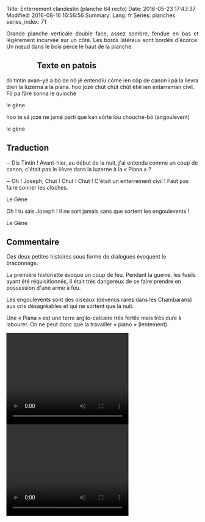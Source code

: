 Title: Enterrement clandestin (planche 64 recto)
Date: 2016-05-23 17:43:37
Modified: 2016-08-16 16:56:56
Summary: 
Lang: fr
Series: planches
series_index: 71

<p style="text-align:justify;">Grande planche verticale double face,
assez sombre, fendue en bas et légèrement incurvée sur un côté. Les
bords latéraux sont bordés d'écorce. Un nœud dans le bois perce le
haut de la planche.</p>

<figure class="image-block" style="float: left;">
  <img alt="" src="{static}/images/planche_64_recto.png">
  <figcaption style="max-width: 273px"></figcaption>
</figure>

## Texte en patois

dii tintin avan–yé a bò de nô jé entendïu côme ien côp de canon i pâ
la lievra dien la lûzerna a la pïana. hoo joze chût chût chût étié ien
entarraman civil. Fô pa fâre sonna le quioche

le gène

hoo te sâ jozé ne jamé parti que kan sôrte lou chouche-bô
(angoulevent)

le gène

## Traduction

─ Dis Tintin ! Avant-hier, au début de la nuit, j'ai entendu comme un
  coup de canon, c'était pas le lièvre dans la luzerne à la
  « Piana » ?

─ Oh !  Joseph, Chut ! Chut ! Chut ! C'était un enterrement civil !
  Faut pas faire sonner les cloches.

Le Gène

Oh ! tu sais Joseph ! Il ne sort jamais sans que sortent les engoulevents !

Le Gène

## Commentaire

Ces deux petites histoires sous forme de dialogues évoquent le braconnage.

La première historiette évoque un coup de feu. Pendant la guerre, les
fusils ayant été réquisitionnés, il était très dangereux de se faire
prendre en possession d'une arme à feu.

Les engoulevents sont des oiseaux (devenus rares dans les Chambarans)
aux cris désagréables et qui ne sortent que la nuit.

Une « Piana » est une terre argilo-calcaire très fertile mais très
dure à labourer. On ne peut donc que la travailler « piano »
(lentement).

<video width="320" height="240" controls>
  <source src="https://d1njpgd0ygatdn.cloudfront.net/video_64debut-2.mp4" type="video/mp4">
</video>

<video width="320" height="240" controls>
  <source src="https://d1njpgd0ygatdn.cloudfront.net/video_64fin-2.mp4" type="video/mp4">
</video>

